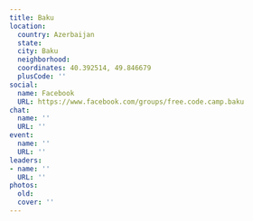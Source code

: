 ```yaml
---
title: Baku
location:
  country: Azerbaijan
  state: 
  city: Baku
  neighborhood: 
  coordinates: 40.392514, 49.846679
  plusCode: ''
social:
  name: Facebook
  URL: https://www.facebook.com/groups/free.code.camp.baku
chat:
  name: ''
  URL: ''
event:
  name: ''
  URL: ''
leaders:
- name: ''
  URL: ''
photos:
  old: 
  cover: ''
---
```

